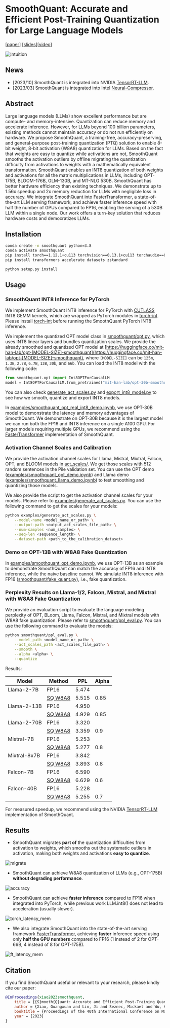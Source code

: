# SmoothQuant: Accurate and Efficient Post-Training Quantization for Large Language Models 
[[paper](https://arxiv.org/abs/2211.10438)] [[slides](assets/SmoothQuant.pdf)][[video](https://youtu.be/U0yvqjdMfr0)]

![intuition](figures/intuition.png)

## News

- [2023/10] SmoothQuant is integrated into NVIDIA [TensorRT-LLM](https://github.com/NVIDIA/TensorRT-LLM/).
- [2023/03] SmoothQuant is integrated into Intel [Neural-Compressor](https://github.com/intel/neural-compressor).

## Abstract

Large language models (LLMs) show excellent performance but are compute- and memory-intensive.
Quantization can reduce memory and accelerate inference.
However, for LLMs beyond 100 billion parameters, existing methods cannot maintain accuracy or do not run efficiently on hardware.
We propose SmoothQuant, a training-free, accuracy-preserving, and general-purpose post-training quantization (PTQ) solution to enable 8-bit weight, 8-bit activation (W8A8) quantization for LLMs.
Based on the fact that weights are easy to quantize while activations are not, SmoothQuant smooths the activation outliers by offline migrating the quantization difficulty from activations to weights with a mathematically equivalent transformation.
SmoothQuant enables an INT8 quantization of both weights and activations for all the matrix multiplications in LLMs, including OPT-175B, BLOOM-176B, GLM-130B, and MT-NLG 530B. SmoothQuant
has better hardware efficiency than existing techniques.
We demonstrate up to 1.56x speedup and 2x memory reduction for LLMs with negligible loss in accuracy.
We integrate SmoothQuant into FasterTransformer, a state-of-the-art LLM serving framework,
and achieve faster inference speed with half the number of GPUs compared to FP16, enabling the serving of a 530B LLM within a single node. Our work offers a turn-key solution that reduces hardware costs and democratizes LLMs.

## Installation

```bash
conda create -n smoothquant python=3.8
conda activate smoothquant
pip install torch==1.12.1+cu113 torchvision==0.13.1+cu113 torchaudio==0.12.1 --extra-index-url https://download.pytorch.org/whl/cu113
pip install transformers accelerate datasets zstandard

python setup.py install
```

## Usage

### SmoothQuant INT8 Inference for PyTorch

We implement SmoothQuant INT8 inference for PyTorch with [CUTLASS](https://github.com/NVIDIA/cutlass) INT8 GEMM kernels, which are wrapped as PyTorch modules in [torch-int](https://github.com/Guangxuan-Xiao/torch-int). Please install [torch-int](https://github.com/Guangxuan-Xiao/torch-int) before running the SmoothQuant PyTorch INT8 inference.

We implement the quantized OPT model class in [smoothquant/opt.py](smoothquant/opt.py), which uses INT8 linear layers and bundles quantization scales. We provide the already smoothed and quantized OPT model at [https://huggingface.co/mit-han-lab/opt-[MODEL-SIZE]-smoothquant](https://huggingface.co/mit-han-lab/opt-[MODEL-SIZE]-smoothquant), where `[MODEL-SIZE]` can be `125m`, `1.3B`, `2.7B`, `6.7B`, `13B`, `30b`, and `66b`. You can load the INT8 model with the following code:

```python
from smoothquant.opt import Int8OPTForCausalLM
model = Int8OPTForCausalLM.from_pretrained("mit-han-lab/opt-30b-smoothquant")
```

You can also check [generate_act_scales.py](examples/generate_act_scales.py) and [export_int8_model.py](examples/export_int8_model.py) to see how we smooth, quantize and export INT8 models.

In [examples/smoothquant_opt_real_int8_demo.ipynb](examples/smoothquant_opt_real_int8_demo.ipynb), we use OPT-30B model to demonstrate the latency and memory advantages of SmoothQuant. We demonstrate on OPT-30B because it is the largest model we can run both the FP16 and INT8 inference on a single A100 GPU. For larger models requiring multiple GPUs, we recommend using the [FasterTransformer](https://github.com/NVIDIA/FasterTransformer) implementation of SmoothQuant.

### Activation Channel Scales and Calibration

We provide the activation channel scales for Llama, Mistral, Mixtral, Falcon, OPT, and BLOOM models in [act_scales/](act_scales/). We get those scales with 512 random sentences in the Pile validation set. You can use the OPT demo ([examples/smoothquant_opt_demo.ipynb](examples/smoothquant_opt_demo.ipynb)) and Llama demo ([examples/smoothquant_llama_demo.ipynb](examples/smoothquant_llama_demo.ipynb)) to test smoothing and quantizing those models.

We also provide the script to get the activation channel scales for your models. Please refer to [examples/generate_act_scales.py](examples/generate_act_scales.py). You can use the following command to get the scales for your models:

```bash
python examples/generate_act_scales.py \
    --model-name <model_name_or_path> \
    --output-path <output_act_scales_file_path> \
    --num-samples <num_samples> \
    --seq-len <sequence_length> \
    --dataset-path <path_to_the_calibration_dataset>
```

### Demo on OPT-13B with W8A8 Fake Quantization

In [examples/smoothquant_opt_demo.ipynb](examples/smoothquant_opt_demo.ipynb), we use OPT-13B as an example to demonstrate SmoothQuant can match the accuracy of FP16 and INT8 inference, while the naive baseline cannot. We simulate INT8 inference with FP16 ([smoothquant/fake_quant.py](smoothquant/fake_quant.py)), i.e., fake quantization.

### Perplexity Results on Llama-1/2, Falcon, Mistral, and Mixtral with W8A8 Fake Quantization

We provide an evaluation script to evaluate the language modeling perplexity of OPT, BLoom, Llama, Falcon, Mistral, and Mixtral models with W8A8 fake quantization. Please refer to [smoothquant/ppl_eval.py](smoothquant/ppl_eval.py). You can use the following command to evaluate the models:

```bash
python smoothquant/ppl_eval.py \
    --model_path <model_name_or_path> \
    --act_scales_path <act_scales_file_path> \
    --smooth \
    --alpha <alpha> \
    --quantize
```

Results:

| Model        | Method                              | PPL   | Alpha |
| ------------ | ----------------------------------- | ----- | ----- |
| Llama-2-7B   | FP16                                | 5.474 |       |
|              | [SQ W8A8](examples/ppl_eval.sh#L1)  | 5.515 | 0.85  |
| Llama-2-13B  | FP16                                | 4.950 |       |
|              | [SQ W8A8](examples/ppl_eval.sh#L9)  | 4.929 | 0.85  |
| Llama-2-70B  | FP16                                | 3.320 |       |
|              | [SQ W8A8](examples/ppl_eval.sh#L17) | 3.359 | 0.9   |
| Mistral-7B   | FP16                                | 5.253 |       |
|              | [SQ W8A8](examples/ppl_eval.sh#L25) | 5.277 | 0.8   |
| Mixtral-8x7B | FP16                                | 3.842 |       |
|              | [SQ W8A8](examples/ppl_eval.sh#L33) | 3.893 | 0.8   |
| Falcon-7B    | FP16                                | 6.590 |       |
|              | [SQ W8A8](examples/ppl_eval.sh#L41) | 6.629 | 0.6   |
| Falcon-40B   | FP16                                | 5.228 |       |
|              | [SQ W8A8](examples/ppl_eval.sh#L49) | 5.255 | 0.7   |

For measured speedup, we recommend using the NVIDIA [TensorRT-LLM](https://github.com/NVIDIA/TensorRT-LLM/blob/main/docs/source/precision.md#int8-smoothquant-w8a8) implementation of SmoothQuant.

## Results

- SmoothQuant migrates **part of** the quantization difficulties from activation to weights, which smooths out the systematic outliers in activation, making both weights and activations **easy to quantize**. 

![migrate](figures/migrate.jpg)

- SmoothQuant can achieve W8A8 quantization of LLMs (e.g., OPT-175B) **without degrading performance**.

![accuracy](figures/accuracy.png)

- SmoothQuant can achieve **faster inference** compared to FP16 when integrated into PyTorch, while previous work LLM.int8() does not lead to acceleration (usually slower).

![torch_latency_mem](figures/torch_latency_mem.png)

- We also integrate SmoothQuant into the state-of-the-art serving framework [FasterTransformer](https://github.com/NVIDIA/FasterTransformer), achieving **faster** inference speed using only **half the GPU numbers** compared to FP16 (1 instead of 2 for OPT-66B, 4 instead of 8 for OPT-175B).

![ft_latency_mem](figures/ft_latency_mem.png)

## Citation

If you find SmoothQuant useful or relevant to your research, please kindly cite our paper:

```bibtex
@InProceedings{xiao2023smoothquant,
    title = {{S}mooth{Q}uant: Accurate and Efficient Post-Training Quantization for Large Language Models},
    author = {Xiao, Guangxuan and Lin, Ji and Seznec, Mickael and Wu, Hao and Demouth, Julien and Han, Song},
    booktitle = {Proceedings of the 40th International Conference on Machine Learning},
    year = {2023}
}
```
